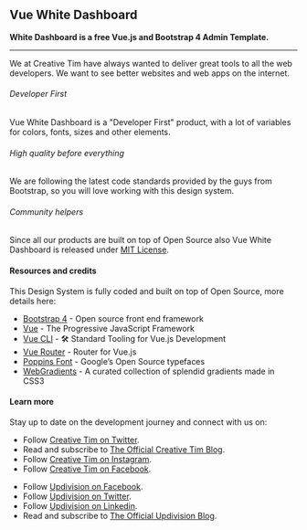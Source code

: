 ## Vue White Dashboard

**White Dashboard is a free Vue.js and Bootstrap 4 Admin Template.**

<hr>

We at Creative Tim have always wanted to deliver great tools to all the web developers. We want to see better websites and web apps on the internet.


<div class="row mt-5">
  <div class="col-md-4">
    <div class="icon icon-shape bg-gradient-primary rounded-circle text-white mb-3">
      <i class="ni ni-html5"></i>
    </div>
    <h6>Developer First</h6>
    <p class="description">Vue White Dashboard is a "Developer First" product, with a lot of variables for colors, fonts, sizes and other elements.</p>
  </div>
  <div class="col-md-4">
    <div class="icon icon-shape bg-gradient-danger rounded-circle text-white mb-3">
      <i class="ni ni-paper-diploma"></i>
    </div>
    <h6>High quality before everything</h6>
    <p class="description">We are following the latest code standards provided by the guys from Bootstrap, so you will love working with this design system.</p>
  </div>
  <div class="col-md-4">
    <div class="icon icon-shape bg-gradient-warning rounded-circle text-white mb-3">
      <i class="ni ni-favourite-28"></i>
    </div>
    <h6>Community helpers</h6>
    <p class="description">Since all our products are built on top of Open Source also Vue White Dashboard is released under
      <a href="https://github.com/creativetimofficial/vue-white-dashboard/blob/master/LICENSE.md">MIT License</a>.</p>
  </div>
</div>

#### Resources and credits

This Design System is fully coded and built on top of Open Source, more details here:

- [Bootstrap 4](http://getbootstrap.com/) - Open source front end framework
- [Vue](http://vuejs.org/) - The Progressive JavaScript Framework
- [Vue CLI](https://cli.vuejs.org/) - 🛠️ Standard Tooling for Vue.js Development
- [Vue Router](https://router.vuejs.org/) - Router for Vue.js
- [Poppins Font](https://fonts.google.com/specimen/Poppins) - Google’s Open Source typefaces
- [WebGradients](https://webgradients.com/) - A curated collection of splendid gradients made in CSS3

#### Learn more

Stay up to date on the development journey and connect with us on:

<ul>
  <li>Follow
    <a href="https://twitter.com/creativetim">Creative Tim on Twitter</a>.</li>
  <li>Read and subscribe to
    <a href="https://www.creative-tim.com/blog">The Official Creative Tim Blog</a>.</li>
  <li>Follow
    <a href="https://www.instagram.com/creativetimofficial">Creative Tim on Instagram</a>.</li>
  <li>Follow
    <a href="https://www.facebook.com/creativetim">Creative Tim on Facebook</a>.</li>
</ul>

<ul>
  <li>Follow
    <a href="https://www.facebook.com/updivision">Updivision on Facebook</a>.</li>
  <li>Follow
    <a href="https://twitter.com/updivision">Updivision on Twitter</a>.</li>
  <li>Follow
    <a href="https://www.linkedin.com/company/updivision">Updivision on Linkedin</a>.</li>
  <li>Read and subscribe to
    <a href="https://updivision.com/blog">The Official Updivision Blog</a>.</li>
</ul>

